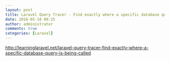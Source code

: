 ```yaml
---
layout: post
title: Laravel Query Tracer - Find exactly where a specific database query is being called
date: 2016-05-18 09:25
author: administrator
comments: true
categories: [Laravel]
---
```

<a href="http://learninglaravel.net/laravel-query-tracer-find-exactly-where-a-specific-database-query-is-being-called">http://learninglaravel.net/laravel-query-tracer-find-exactly-where-a-specific-database-query-is-being-called</a>
